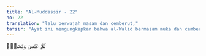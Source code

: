 ```yaml
---
title: "Al-Muddassir - 22"
no: 22
translation: "lalu berwajah masam dan cemberut,"
tafsir: "Ayat ini mengungkapkan bahwa al-Walid bermasam muka dan cemberut karena gagal mencari kelemahan Al-Qur'an, dan tidak tahu lagi apa yang harus diucapkan untuk mencelanya. Hal ini merupakan isyarat bahwa al-Walid dan orang-orang yang ahli seperti dia sebenarnya dalam hati kecilnya telah mengakui kebenaran Nabi Muhammad. Hanya saja sikap keras kepalanya (kufur 'inad) mendorongnya untuk mencaci dan mencela Nabi. Andaikata ia mantap pada keyakinannya akan kebenaran tersebut, tentu dia mendapat yang ia inginkan. Tidak mungkin dia berwajah cemberut yang melambangkan perasaan yang tidak puas."
---
```


ثُمَّ عَبَسَ وَبَسَرَۙ 
